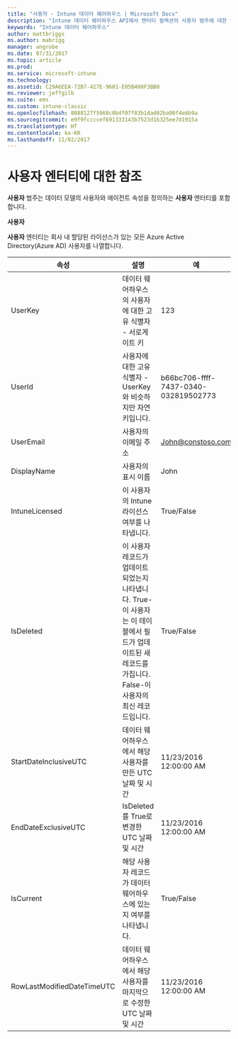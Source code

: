 ```yaml
---
title: "사용자 - Intune 데이터 웨어하우스 | Microsoft Docs"
description: "Intune 데이터 웨어하우스 API에서 엔터티 컬렉션의 사용자 범주에 대한 항목을 참조하세요."
keywords: "Intune 데이터 웨어하우스"
author: mattbriggs
ms.author: mabrigg
manager: angrobe
ms.date: 07/31/2017
ms.topic: article
ms.prod: 
ms.service: microsoft-intune
ms.technology: 
ms.assetid: C29A6EEA-72B7-427E-9601-E05B408F3BB0
ms.reviewer: jeffgilb
ms.suite: ems
ms.custom: intune-classic
ms.openlocfilehash: 8088127f5968c0b4f07f83b1dad02ba90f4e6b9a
ms.sourcegitcommit: e9f9fccccef691333143b7523d1b325ee7d1915a
ms.translationtype: HT
ms.contentlocale: ko-KR
ms.lasthandoff: 11/02/2017
---
```

# <a name="reference-for-user-entity"></a>사용자 엔터티에 대한 참조

**사용자** 범주는 데이터 모델의 사용자와 에이전트 속성을 정의하는 **사용자** 엔터티를 포함합니다.

**사용자**

**사용자** 엔터티는 회사 내 할당된 라이선스가 있는 모든 Azure Active Directory(Azure AD) 사용자를 나열합니다.

| 속성  | 설명 | 예 |
|---------|------------|--------|
| UserKey |데이터 웨어하우스의 사용자에 대한 고유 식별자 - 서로게이트 키 |123 |
| UserId |사용자에 대한 고유 식별자 - UserKey와 비슷하지만 자연 키입니다. |b66bc706-ffff-7437-0340-032819502773 |
| UserEmail |사용자의 이메일 주소 |John@constoso.com |
| DisplayName |사용자의 표시 이름 |John |
| IntuneLicensed |이 사용자의 Intune 라이선스 여부를 나타냅니다. |True/False |
| IsDeleted |이 사용자 레코드가 업데이트되었는지 나타냅니다.  True-이 사용자는 이 테이블에서 필드가 업데이트된 새 레코드를 가집니다. False-이 사용자의 최신 레코드입니다. |True/False |
| StartDateInclusiveUTC |데이터 웨어하우스에서 해당 사용자를 만든 UTC 날짜 및 시간 |11/23/2016 12:00:00 AM |
| EndDateExclusiveUTC |IsDeleted를 True로 변경한 UTC 날짜 및 시간 |11/23/2016 12:00:00 AM |
| IsCurrent |해당 사용자 레코드가 데이터 웨어하우스에 있는지 여부를 나타냅니다. |True/False |
| RowLastModifiedDateTimeUTC |데이터 웨어하우스에서 해당 사용자를 마지막으로 수정한 UTC 날짜 및 시간 |11/23/2016 12:00:00 AM |

